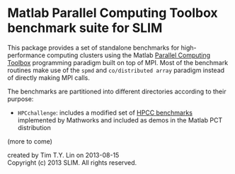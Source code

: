 # Matlab Parallel Computing Toolbox benchmark suite for SLIM

This package provides a set of standalone benchmarks for high-performance computing clusters using the Matlab [Parallel Computing Toolbox](http://www.mathworks.com/products/parallel-computing/) programming paradigm built on top of MPI. Most of the benchmark routines make use of the `spmd` and `co/distributed array` paradigm instead of directly making MPI calls.

The benchmarks are partitioned into different directories according to their purpose:

- `HPCchallenge`: includes a modified set of [HPCC benchmarks](http://www.hpcchallenge.org/) implemented by Mathworks and included as demos in the Matlab PCT distribution

(more to come)

created by Tim T.Y. Lin on 2013-08-15  
Copyright (c) 2013 SLIM. All rights reserved.
